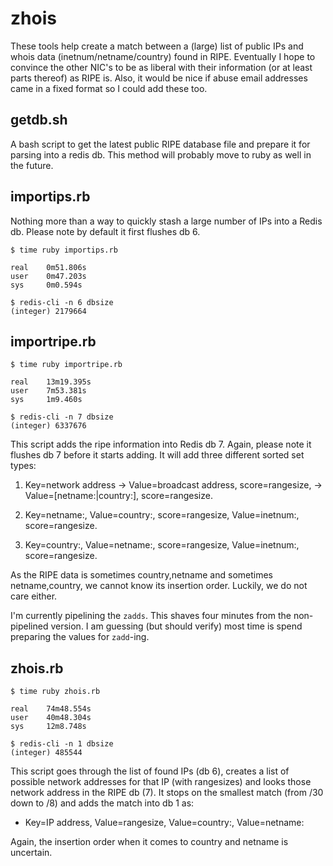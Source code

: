 # zhois

These tools help create a match between a (large) list of public IPs and whois data (inetnum/netname/country) found in RIPE.
Eventually I hope to convince the other NIC's to be as liberal with their information (or at least parts thereof) as RIPE is.
Also, it would be nice if abuse email addresses came in a fixed format so I could add these too.

## getdb.sh

A bash script to get the latest public RIPE database file and prepare it for parsing into a redis db. 
This method will probably move to ruby as well in the future.

## importips.rb

Nothing more than a way to quickly stash a large number of IPs into a Redis db.
Please note by default it first flushes db 6.

```
$ time ruby importips.rb

real	0m51.806s
user	0m47.203s
sys		0m0.594s

$ redis-cli -n 6 dbsize
(integer) 2179664
```

## importripe.rb

```
$ time ruby importripe.rb

real	13m19.395s
user	7m53.381s
sys		1m9.460s

$ redis-cli -n 7 dbsize
(integer) 6337676
```

This script adds the ripe information into Redis db 7. Again, please note it flushes db 7 before it starts adding. It will add three different sorted set types:

1.  Key=network address -> Value=broadcast address, score=rangesize, -> Value=[netname:<name>|country:<name>], score=rangesize.

2. Key=netname:<name>, Value=country:<name>, score=rangesize, Value=inetnum:<startip-stopip>, score=rangesize. 

3. Key=country:<name>, Value=netname:<name>, score=rangesize, Value=inetnum:<startip-stopip>, score=rangesize.

As the RIPE data is sometimes country,netname and sometimes netname,country, we cannot know its insertion order. Luckily, we do not care either.

I'm currently pipelining the `zadds`. This shaves four minutes from the non-pipelined version. I am guessing (but should verify) most time is spend  preparing the values for `zadd`-ing. 
 
## zhois.rb

```
$ time ruby zhois.rb

real    74m48.554s
user    40m48.304s
sys     12m8.748s

$ redis-cli -n 1 dbsize
(integer) 485544
```
        
This script goes through the list of found IPs (db 6), creates a list of possible network addresses for that IP (with rangesizes) and looks those network address in the RIPE db (7). It stops on the smallest match (from /30 down to /8) and adds the match into db 1 as:

- Key=IP address, Value=rangesize, Value=country:<name>, Value=netname:<name> 

Again, the insertion order when it comes to country and netname is uncertain.
